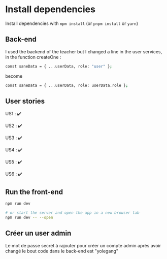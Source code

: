 # Install dependencies

Install dependencies with `npm install` (or `pnpm install` or `yarn`)

## Back-end

I used the backend of the teacher but I changed a line in the user services, in the function createOne :
```bash
const saneData = { ...userData, role: "user" };
```
become
```bash
const saneData = { ...userData, role: userData.role };
```

## User stories

US1 : ✔️

US2 : ✔️

US3 : ✔️

US4 : ✔️

US5 : ✔️

US6 : ✔️

## Run the front-end

```bash
npm run dev

# or start the server and open the app in a new browser tab
npm run dev -- --open
```

## Créer un user admin

Le mot de passe secret à rajouter pour créer un compte admin après avoir changé le bout code dans le back-end est "yolegang"
